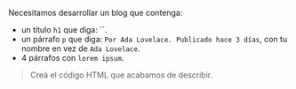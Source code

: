 Necesitamos desarrollar un blog que contenga:

* un título `h1` que diga: ``.
* un párrafo `p` que diga: `Por Ada Lovelace. Publicado hace 3 días`, con tu nombre en vez de `Ada Lovelace`.
* 4 párrafos con `lorem ipsum`.

> Creá el código HTML que acabamos de describir.